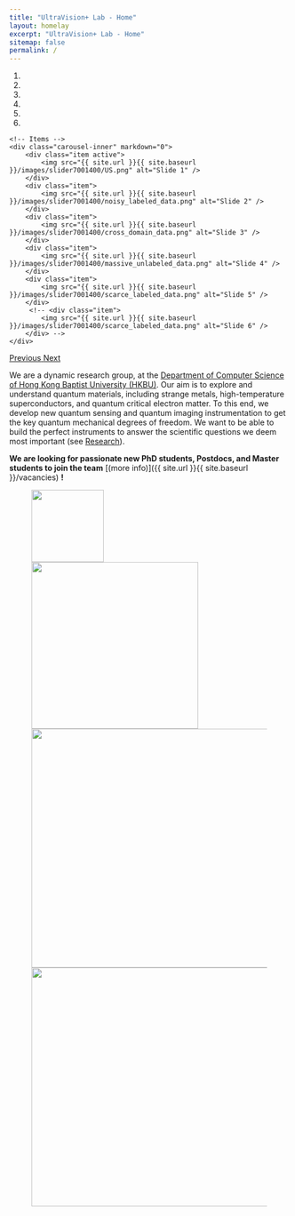```yaml
---
title: "UltraVision+ Lab - Home"
layout: homelay
excerpt: "UltraVision+ Lab - Home"
sitemap: false
permalink: /
---
```



<div markdown="0" id="carousel" class="carousel slide" data-ride="carousel" data-interval="4000" data-pause="hover" >
    <!-- Menu -->
    <ol class="carousel-indicators">
        <li data-target="#carousel" data-slide-to="0" class="active"></li>
        <li data-target="#carousel" data-slide-to="1"></li>
        <li data-target="#carousel" data-slide-to="2"></li>
        <li data-target="#carousel" data-slide-to="3"></li>
        <li data-target="#carousel" data-slide-to="4"></li>
        <li data-target="#carousel" data-slide-to="5"></li>
        <!-- <li data-target="#carousel" data-slide-to="6"></li> -->
    </ol>

    <!-- Items -->
    <div class="carousel-inner" markdown="0">
        <div class="item active">
            <img src="{{ site.url }}{{ site.baseurl }}/images/slider7001400/US.png" alt="Slide 1" />
        </div>
        <div class="item">
            <img src="{{ site.url }}{{ site.baseurl }}/images/slider7001400/noisy_labeled_data.png" alt="Slide 2" />
        </div>
        <div class="item">
            <img src="{{ site.url }}{{ site.baseurl }}/images/slider7001400/cross_domain_data.png" alt="Slide 3" />
        </div>
        <div class="item">
            <img src="{{ site.url }}{{ site.baseurl }}/images/slider7001400/massive_unlabeled_data.png" alt="Slide 4" />
        </div>
        <div class="item">
            <img src="{{ site.url }}{{ site.baseurl }}/images/slider7001400/scarce_labeled_data.png" alt="Slide 5" />
        </div>       
         <!-- <div class="item">
            <img src="{{ site.url }}{{ site.baseurl }}/images/slider7001400/scarce_labeled_data.png" alt="Slide 6" />
        </div> -->
    </div>
  <a class="left carousel-control" href="#carousel" role="button" data-slide="prev">
    <span class="glyphicon glyphicon-chevron-left" aria-hidden="true"></span>
    <span class="sr-only">Previous</span>
  </a>
  <a class="right carousel-control" href="#carousel" role="button" data-slide="next">
    <span class="glyphicon glyphicon-chevron-right" aria-hidden="true"></span>
    <span class="sr-only">Next</span>
  </a>
</div>


We are a dynamic research group, at the [Department of Computer Science of Hong Kong Baptist University (HKBU)](https://www.comp.hkbu.edu.hk/v1/?page=home). Our aim is to explore and understand quantum materials, including strange metals, high-temperature superconductors, and quantum critical electron matter. To this end, we develop new quantum sensing and quantum imaging instrumentation to get the key quantum mechanical degrees of freedom. We want to be able to build the perfect instruments to answer the scientific questions we deem most important (see [Research](research)). 

 **We are  looking for passionate new PhD students, Postdocs, and Master students to join the team** [(more info)]({{ site.url }}{{ site.baseurl }}/vacancies) **!**


<figure class="fourth">
  <img src="{{ site.url }}{{ site.baseurl }}/images/logopic/icon_UltraVision.png" style="width: 130px">
  <img src="{{ site.url }}{{ site.baseurl }}/images/logopic/logo_ES.svg" style="width: 300px">
  <img src="{{ site.url }}{{ site.baseurl }}/images/logopic/logo_hkbu.svg" style="width: 430px">
  <img src="{{ site.url }}{{ site.baseurl }}/images/logopic/logo_hkbu_cs.svg" style="width: 430px">
</figure>
